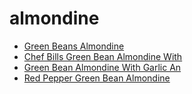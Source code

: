 # almondine

 * [Green Beans Almondine](index/g/green-beans-almondine.json)
 * [Chef Bills Green Bean Almondine With](index/c/chef-bills-green-bean-almondine-with.json)
 * [Green Bean Almondine With Garlic An](index/g/green-bean-almondine-with-garlic-an.json)
 * [Red Pepper Green Bean Almondine](index/r/red-pepper-green-bean-almondine.json)
